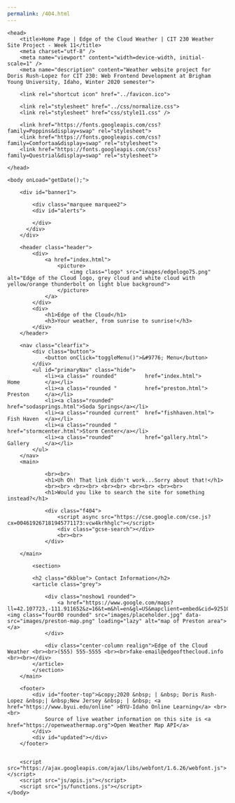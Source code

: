 ```yaml
---
permalink: /404.html
---
```


<!DOCTYPE html>
<html lang="en">

    <head>
        <title>Home Page | Edge of the Cloud Weather | CIT 230 Weather Site Project - Week 11</title>
        <meta charset="utf-8" />
        <meta name="viewport" content="width=device-width, initial-scale=1" />
        <meta name="description" content="Weather website project for Doris Rush-Lopez for CIT 230: Web Frontend Development at Brigham Young University, Idaho, Winter 2020 semester">
        
        <link rel="shortcut icon" href="../favicon.ico">

        <link rel="stylesheet" href="../css/normalize.css">
        <link rel="stylesheet" href="css/style11.css" />

        <link href="https://fonts.googleapis.com/css?family=Poppins&display=swap" rel="stylesheet">
        <link href="https://fonts.googleapis.com/css?family=Comfortaa&display=swap" rel="stylesheet">
        <link href="https://fonts.googleapis.com/css?family=Questrial&display=swap" rel="stylesheet">
        
    </head>

    <body onLoad="getDate();">
        
        <div id="banner1">

            <div class="marquee marquee2">
            <div id="alerts">
              
            </div>
          </div>
        </div>      
    
        <header class="header">
            <div>
                <a href="index.html">
                    <picture>
                        <img class="logo" src="images/edgelogo75.png"  alt="Edge of the Cloud logo, grey cloud and white cloud with yellow/orange thunderbolt on light blue background">
                    </picture>
                </a>
            </div>                
            <div>
                <h1>Edge of the Cloud</h1>
                <h3>Your weather, from sunrise to sunrise!</h3>
            </div>           
        </header>

        <nav class="clearfix">
            <div class="button">
                <button onClick="toggleMenu()">&#9776; Menu</button>
            </div>
            <ul id="primaryNav" class="hide">
                <li><a class=" rounded"         href="index.html">      Home        </a></li>
                <li><a class="rounded "         href="preston.html">    Preston     </a></li>
                <li><a class="rounded"          href="sodasprings.html">Soda Springs</a></li>
                <li><a class="rounded current"  href="fishhaven.html">  Fish Haven  </a></li>
                <li><a class="rounded "         href="stormcenter.html">Storm Center</a></li>
                <li><a class="rounded"          href="gallery.html">    Gallery     </a></li>
            </ul>
        </nav>
        <main>            

                <br><br>
                <h1>Uh Oh! That link didn't work...Sorry about that!</h1>
                <br><br> <br><br> <br><br> <br><br> <br><br>
                <h1>Would you like to search the site for something instead?</h1>
    
                <div class="f404">
                    <script async src="https://cse.google.com/cse.js?cx=004619267181945771173:vcw4krhhglc"></script>
                    <div class="gcse-search"></div>
                    <br><br>
                </div>
        
        </main>
            
            <section>
                
            <h2 class="dkblue"> Contact Information</h2>
            <article class="grey">
                
                <div class="noshow1 rounded">                    
                    <a href="https://www.google.com/maps?ll=42.107723,-111.911652&z=16&t=m&hl=en&gl=US&mapclient=embed&cid=9251099430688056481"><img class="four00 rounded" src="images/placeholder.jpg" data-src="images/preston-map.png" loading="lazy" alt="map of Preston area"></a>
                </div>

                <div class="center-column realign">Edge of the Cloud Weather <br><br>(555) 555-5555 <br><br>fake-email@edgeofthecloud.info <br><br></div>
            </article> 
            </section>
        </main>

        <footer>
            <div id="footer-top">&copy;2020 &nbsp; | &nbsp; Doris Rush-Lopez &nbsp;| &nbsp;New Jersey &nbsp; | &nbsp; <a href="https://www.byui.edu/online" >BYU-Idaho Online Learning</a> <br><br>
                Source of live weather information on this site is <a href="https://openweathermap.org">Open Weather Map API</a>
            </div> 
            <div id="updated"></div>
        </footer>


        <script src="https://ajax.googleapis.com/ajax/libs/webfont/1.6.26/webfont.js"></script>
        <script src="js/apis.js"></script>
        <script src="js/functions.js"></script> 
    </body> 
</html>
  
